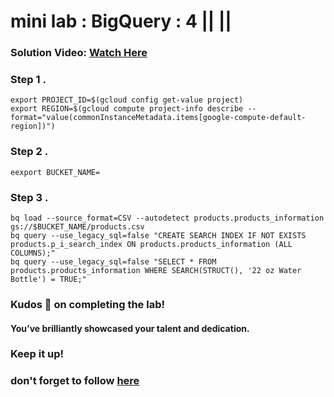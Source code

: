 # mini lab : BigQuery : 4 || []() ||

### **Solution Video:** [Watch Here]()

### Step 1 .

```
export PROJECT_ID=$(gcloud config get-value project)
export REGION=$(gcloud compute project-info describe --format="value(commonInstanceMetadata.items[google-compute-default-region])")

```

### Step 2 .

```
eexport BUCKET_NAME=

```

### Step 3 .

```
bq load --source_format=CSV --autodetect products.products_information gs://$BUCKET_NAME/products.csv
bq query --use_legacy_sql=false "CREATE SEARCH INDEX IF NOT EXISTS products.p_i_search_index ON products.products_information (ALL COLUMNS);"
bq query --use_legacy_sql=false "SELECT * FROM products.products_information WHERE SEARCH(STRUCT(), '22 oz Water Bottle') = TRUE;"

```

### Kudos 🌟 on completing the lab!

#### You’ve brilliantly showcased your talent and dedication.

### Keep it up!

### don't forget to follow [here](https://youtube.com/@hellodev1?si=1GE3_P0V8xbViLhc)
